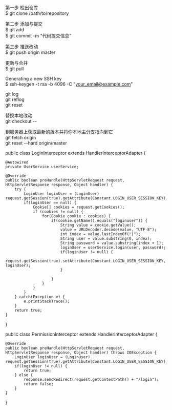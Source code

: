 第一步 检出仓库 <br>
$ git clone /path/to/repository <br>

第二步 添加与提交 <br>
$ git add <filename> <br>
$ git commit -m "代码提交信息" <br>

第三步 推送改动 <br>
$ git push origin master <br>

更新与合并 <br>
$ git pull <br>

Generating a new SSH key <br>
$ ssh-keygen -t rsa -b 4096 -C "your_email@example.com" <br>

git log <br>
git reflog <br>
git reset <id> <br>

替换本地改动 <br>
git checkout -- <filename> <br>

到服务器上获取最新的版本并将你本地主分支指向到它 <br>
git fetch origin <br>
git reset --hard origin/master <br>




public class LoginInterceptor extends HandlerInterceptorAdapter {
	
	@Autowired
	private UserService userService;
	
	@Override
	public boolean preHandle(HttpServletRequest request, HttpServletResponse response, Object handler) {
		try {
			LoginUser loginUser = (LoginUser) request.getSession(true).getAttribute(Constant.LOGIN_USER_SESSION_KEY);
			if(loginUser == null) {
				Cookie[] cookies = request.getCookies();
				if (cookies != null) {
					for(Cookie cookie : cookies) {
						if(cookie.getName().equals("loginuser")) {
							String value = cookie.getValue();
							value = URLDecoder.decode(value, "UTF-8");
							int index = value.lastIndexOf("|");
							String user = value.substring(0, index);
							String password = value.substring(index + 1);
							loginUser = userService.login(user, password);
							if(loginUser != null) {
								request.getSession(true).setAttribute(Constant.LOGIN_USER_SESSION_KEY, loginUser);
							}
							
						}
					}
				}
			}
		} catch(Exception e) {
			e.printStackTrace();
		}
		return true;
	}

}





public class PermissionInterceptor extends HandlerInterceptorAdapter {
	
	@Override
	public boolean preHandle(HttpServletRequest request, HttpServletResponse response, Object handler) throws IOException {
		LoginUser loginUser = (LoginUser) request.getSession(true).getAttribute(Constant.LOGIN_USER_SESSION_KEY);
		if(loginUser != null) {
			return true;
		} else {
			response.sendRedirect(request.getContextPath() + "/login");
			return false;
		}
	}

}

